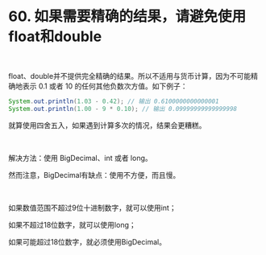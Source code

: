 # 60. 如果需要精确的结果，请避免使用float和double

​    

float、double并不提供完全精确的结果。所以不适用与货币计算，因为不可能精确地表示 0.1 或者 10 的任何其他负数次方值。如下例子：

```java
System.out.println(1.03 - 0.42); // 输出 0.6100000000000001
System.out.println(1.00 - 9 * 0.10); // 输出 0.09999999999999998
```

就算使用四舍五入，如果遇到计算多次的情况，结果会更糟糕。

​    

解决方法：使用 BigDecimal、int 或者 long。

然而注意，BigDecimal有缺点：使用不方便，而且慢。

​    

如果数值范围不超过9位十进制数字，就可以使用int；

如果不超过18位数字，就可以使用long；

如果可能超过18位数字，就必须使用BigDecimal。